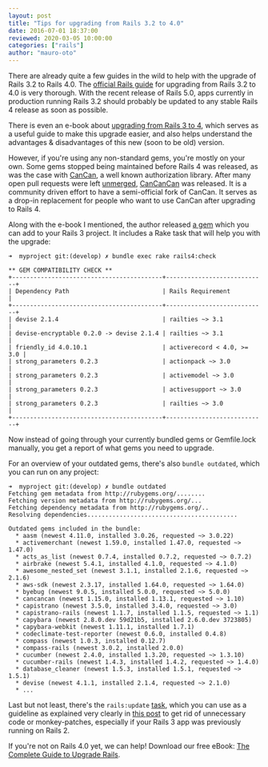 ```yaml
---
layout: post
title: "Tips for upgrading from Rails 3.2 to 4.0"
date: 2016-07-01 18:37:00
reviewed: 2020-03-05 10:00:00
categories: ["rails"]
author: "mauro-oto"
---
```


There are already quite a few guides in the wild to help with the upgrade of
Rails 3.2 to Rails 4.0.
The [official Rails guide](http://edgeguides.rubyonrails.org/upgrading_ruby_on_rails.html#upgrading-from-rails-3-2-to-rails-4-0)
for upgrading from Rails 3.2 to 4.0 is very thorough.
With the recent release of Rails 5.0, apps currently in production running
Rails 3.2 should probably be updated to any stable Rails 4 release as soon as
possible.


There is even an e-book about
[upgrading from Rails 3 to 4](https://github.com/alindeman/upgradingtorails4),
which serves as a useful guide to make this upgrade easier, and also helps
understand the advantages & disadvantages of this new (soon to be old) version.


However, if you're using any non-standard gems, you're mostly on your own. Some
gems stopped being maintained before Rails 4 was released, as was the case
with [CanCan](https://github.com/ryanb/cancan), a well known authorization
library. After many open pull requests were left [unmerged](https://github.com/ryanb/cancan/pulls),
[CanCanCan](https://github.com/CanCanCommunity/cancancan) was released.
It is a community driven effort to have a semi-official fork of CanCan.
It serves as a drop-in replacement for people who want to use CanCan after
upgrading to Rails 4.

<!--more-->

Along with the e-book I mentioned, the author released
[a gem](https://github.com/alindeman/rails4_upgrade) which you can add to your
Rails 3 project. It includes a Rake task that will help you with the upgrade:

```
➜  myproject git:(develop) ✗ bundle exec rake rails4:check

** GEM COMPATIBILITY CHECK **
+------------------------------------------+----------------------------+
| Dependency Path                          | Rails Requirement          |
+------------------------------------------+----------------------------+
| devise 2.1.4                             | railties ~> 3.1            |
| devise-encryptable 0.2.0 -> devise 2.1.4 | railties ~> 3.1            |
| friendly_id 4.0.10.1                     | activerecord < 4.0, >= 3.0 |
| strong_parameters 0.2.3                  | actionpack ~> 3.0          |
| strong_parameters 0.2.3                  | activemodel ~> 3.0         |
| strong_parameters 0.2.3                  | activesupport ~> 3.0       |
| strong_parameters 0.2.3                  | railties ~> 3.0            |
+------------------------------------------+----------------------------+
```

Now instead of going through your currently bundled gems or Gemfile.lock
manually, you get a report of what gems you need to upgrade.

For an overview of your outdated gems, there's also `bundle outdated`, which you
can run on any project:

```
➜  myproject git:(develop) ✗ bundle outdated
Fetching gem metadata from http://rubygems.org/........
Fetching version metadata from http://rubygems.org/...
Fetching dependency metadata from http://rubygems.org/..
Resolving dependencies..........................................

Outdated gems included in the bundle:
  * aasm (newest 4.11.0, installed 3.0.26, requested ~> 3.0.22)
  * activemerchant (newest 1.59.0, installed 1.47.0, requested ~> 1.47.0)
  * acts_as_list (newest 0.7.4, installed 0.7.2, requested ~> 0.7.2)
  * airbrake (newest 5.4.1, installed 4.1.0, requested ~> 4.1.0)
  * awesome_nested_set (newest 3.1.1, installed 2.1.6, requested ~> 2.1.6)
  * aws-sdk (newest 2.3.17, installed 1.64.0, requested ~> 1.64.0)
  * byebug (newest 9.0.5, installed 5.0.0, requested ~> 5.0.0)
  * cancancan (newest 1.15.0, installed 1.13.1, requested ~> 1.10)
  * capistrano (newest 3.5.0, installed 3.4.0, requested ~> 3.0)
  * capistrano-rails (newest 1.1.7, installed 1.1.5, requested ~> 1.1)
  * capybara (newest 2.8.0.dev 59d21b5, installed 2.6.0.dev 3723805)
  * capybara-webkit (newest 1.11.1, installed 1.7.1)
  * codeclimate-test-reporter (newest 0.6.0, installed 0.4.8)
  * compass (newest 1.0.3, installed 0.12.7)
  * compass-rails (newest 3.0.2, installed 2.0.0)
  * cucumber (newest 2.4.0, installed 1.3.20, requested ~> 1.3.10)
  * cucumber-rails (newest 1.4.3, installed 1.4.2, requested ~> 1.4.0)
  * database_cleaner (newest 1.5.3, installed 1.5.1, requested ~> 1.5.1)
  * devise (newest 4.1.1, installed 2.1.4, requested ~> 2.1.0)
  * ...
```

Last but not least, there's the `rails:update`
[task](http://edgeguides.rubyonrails.org/upgrading_ruby_on_rails.html#the-update-task),
which you can use as a guideline as explained very clearly in
[this post](http://thomasleecopeland.com/2015/08/06/running-rails-update.html)
to get rid of unnecessary code or monkey-patches, especially if your Rails 3
app was previously running on Rails 2.

If you're not on Rails 4.0 yet, we can help! Download our free eBook: [The Complete Guide to Upgrade Rails](https://www.fastruby.io/).
